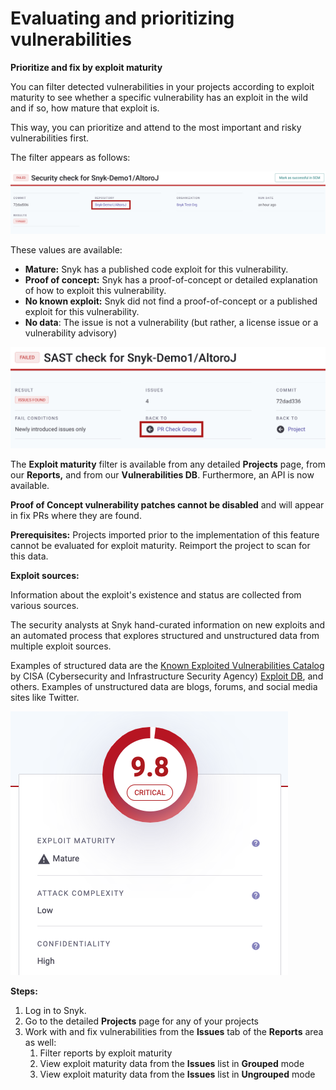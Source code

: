 # Evaluating and prioritizing vulnerabilities

**Prioritize and fix by exploit maturity**

You can filter detected vulnerabilities in your projects according to exploit maturity to see whether a specific vulnerability has an exploit in the wild and if so, how mature that exploit is.

This way, you can prioritize and attend to the most important and risky vulnerabilities first.

The filter appears as follows:

![](<../../.gitbook/assets/image (53) (1).png>)

These values are available:

* **Mature:** Snyk has a published code exploit for this vulnerability.
* **Proof of concept:** Snyk has a proof-of-concept or detailed explanation of how to exploit this vulnerability.
* **No known exploit:** Snyk did not find a proof-of-concept or a published exploit for this vulnerability.
* **No data**: The issue is not a vulnerability (but rather, a license issue or a vulnerability advisory)

![Exploit Maturity in the Vulnerability Card](<../../.gitbook/assets/image (1) (3) (1).png>)

The **Exploit maturity** filter is available from any detailed **Projects** page, from our **Reports,** and from our **Vulnerabilities DB**. Furthermore, an API is now available.

**Proof of Concept vulnerability patches cannot be disabled** and will appear in fix PRs where they are found.

**Prerequisites:** Projects imported prior to the implementation of this feature cannot be evaluated for exploit maturity. Reimport the project to scan for this data.

**Exploit sources:**

Information about the exploit's existence and status are collected from various sources.

The security analysts at Snyk hand-curated information on new exploits and an automated process that explores structured and unstructured data from multiple exploit sources.

Examples of structured data are the [Known Exploited Vulnerabilities Catalog](https://www.cisa.gov/known-exploited-vulnerabilities-catalog) by CISA (Cybersecurity and Infrastructure Security Agency) [Exploit DB](https://www.exploit-db.com/), and others. Examples of unstructured data are blogs, forums, and social media sites like Twitter.

![Exmpale of Exploit Maturity for CVE-2022-22965](<../../.gitbook/assets/image (105) (1) (1) (1) (1) (1) (1) (2) (1).png>)

**Steps:**

1. Log in to Snyk.
2. Go to the detailed **Projects** page for any of your projects
3. Work with and fix vulnerabilities from the **Issues** tab of the **Reports** area as well:
   1. Filter reports by exploit maturity
   2. View exploit maturity data from the **Issues** list in **Grouped** mode
   3. View exploit maturity data from the **Issues** list in **Ungrouped** mode

